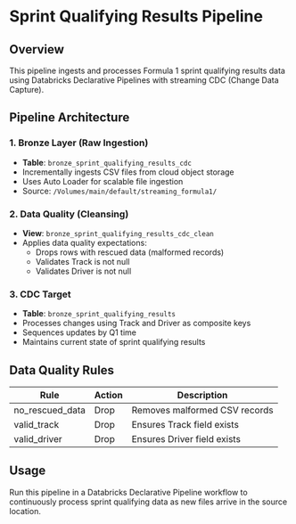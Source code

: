 # Sprint Qualifying Results Pipeline

## Overview

This pipeline ingests and processes Formula 1 sprint qualifying results data using Databricks Declarative Pipelines with streaming CDC (Change Data Capture).

## Pipeline Architecture

### 1. Bronze Layer (Raw Ingestion)
- **Table**: `bronze_sprint_qualifying_results_cdc`
- Incrementally ingests CSV files from cloud object storage
- Uses Auto Loader for scalable file ingestion
- Source: `/Volumes/main/default/streaming_formula1/`

### 2. Data Quality (Cleansing)
- **View**: `bronze_sprint_qualifying_results_cdc_clean`
- Applies data quality expectations:
  - Drops rows with rescued data (malformed records)
  - Validates Track is not null
  - Validates Driver is not null

### 3. CDC Target
- **Table**: `bronze_sprint_qualifying_results`
- Processes changes using Track and Driver as composite keys
- Sequences updates by Q1 time
- Maintains current state of sprint qualifying results

## Data Quality Rules

| Rule | Action | Description |
|------|--------|-------------|
| no_rescued_data | Drop | Removes malformed CSV records |
| valid_track | Drop | Ensures Track field exists |
| valid_driver | Drop | Ensures Driver field exists |

## Usage

Run this pipeline in a Databricks Declarative Pipeline workflow to continuously process sprint qualifying data as new files arrive in the source location.